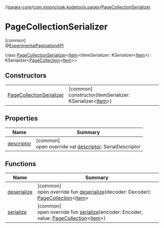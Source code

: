 //[pagex-core](../../../index.md)/[com.mooncloak.kodetools.pagex](../index.md)/[PageCollectionSerializer](index.md)

# PageCollectionSerializer

[common]\
@[ExperimentalPaginationAPI](../-experimental-pagination-a-p-i/index.md)

class [PageCollectionSerializer](index.md)&lt;[Item](index.md)&gt;(itemSerializer: KSerializer&lt;[Item](index.md)&gt;) : KSerializer&lt;[PageCollection](../-page-collection/index.md)&lt;[Item](index.md)&gt;&gt;

## Constructors

| | |
|---|---|
| [PageCollectionSerializer](-page-collection-serializer.md) | [common]<br>constructor(itemSerializer: KSerializer&lt;[Item](index.md)&gt;) |

## Properties

| Name | Summary |
|---|---|
| [descriptor](descriptor.md) | [common]<br>open override val [descriptor](descriptor.md): SerialDescriptor |

## Functions

| Name | Summary |
|---|---|
| [deserialize](deserialize.md) | [common]<br>open override fun [deserialize](deserialize.md)(decoder: Decoder): [PageCollection](../-page-collection/index.md)&lt;[Item](index.md)&gt; |
| [serialize](serialize.md) | [common]<br>open override fun [serialize](serialize.md)(encoder: Encoder, value: [PageCollection](../-page-collection/index.md)&lt;[Item](index.md)&gt;) |
